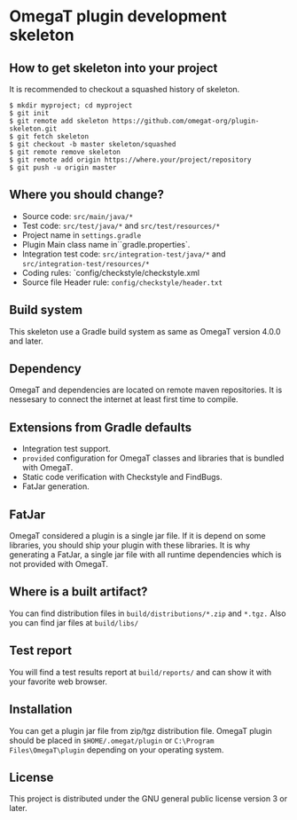 # OmegaT plugin development skeleton

## How to get skeleton into your project

It is recommended to checkout a squashed history of skeleton.

```
$ mkdir myproject; cd myproject
$ git init
$ git remote add skeleton https://github.com/omegat-org/plugin-skeleton.git
$ git fetch skeleton
$ git checkout -b master skeleton/squashed
$ git remote remove skeleton
$ git remote add origin https://where.your/project/repository
$ git push -u origin master
```


## Where you should change?

- Source code: `src/main/java/*`
- Test code: `src/test/java/*` and `src/test/resources/*`
- Project name in `settings.gradle`
- Plugin Main class name in``gradle.properties`.
- Integration test code: `src/integration-test/java/*` and `src/integration-test/resources/*`
- Coding rules: `config/checkstyle/checkstyle.xml
- Source file Header rule: `config/checkstyle/header.txt`

## Build system

This skeleton use a Gradle build system as same as OmegaT version 4.0.0 and later.

## Dependency

OmegaT and dependencies are located on remote maven repositories.
It is nessesary to connect the internet at least first time to compile.

## Extensions from Gradle defaults

- Integration test support.
- `provided` configuration for OmegaT classes and libraries that is bundled with OmegaT.
- Static code verification with Checkstyle and FindBugs.
- FatJar generation.

## FatJar

OmegaT considered a plugin is a single jar file. If it is depend on some libraries, 
you should ship your plugin with these libraries.
It is why generating a FatJar, a single jar file with all runtime dependencies
which is not provided with OmegaT.

## Where is a built artifact?

You can find distribution files in `build/distributions/*.zip` and `*.tgz.`
Also you can find jar files at `build/libs/`

## Test report

You will find a test results report at `build/reports/` and can show it with your favorite web browser.

## Installation

You can get a plugin jar file from zip/tgz distribution file.
OmegaT plugin should be placed in `$HOME/.omegat/plugin` or `C:\Program Files\OmegaT\plugin`
depending on your operating system.

## License

This project is distributed under the GNU general public license version 3 or later.

